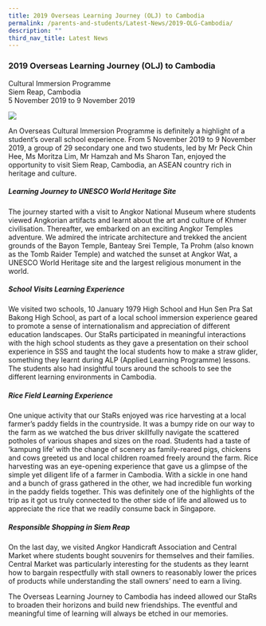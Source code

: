 ```yaml
---
title: 2019 Overseas Learning Journey (OLJ) to Cambodia
permalink: /parents-and-students/Latest-News/2019-OLG-Cambodia/
description: ""
third_nav_title: Latest News
---
```


### 2019 Overseas Learning Journey (OLJ) to Cambodia

Cultural Immersion Programme <br>
Siem Reap, Cambodia <br>
5 November 2019 to 9 November 2019

![](/images/OLGcambodia.gif)

An Overseas Cultural Immersion Programme is definitely a highlight of a student’s overall school experience. From 5 November 2019 to 9 November 2019, a group of 29 secondary one and two students, led by Mr Peck Chin Hee, Ms Moritza Lim, Mr Hamzah and Ms Sharon Tan, enjoyed the opportunity to visit Siem Reap, Cambodia, an ASEAN country rich in heritage and culture.

##### Learning Journey to UNESCO World Heritage Site

The journey started with a visit to Angkor National Museum where students viewed Angkorian artifacts and learnt about the art and culture of Khmer civilisation. Thereafter, we embarked on an exciting Angkor Temples adventure. We admired the intricate architecture and trekked the ancient grounds of the Bayon Temple, Banteay Srei Temple, Ta Prohm (also known as the Tomb Raider Temple) and watched the sunset at Angkor Wat, a UNESCO World Heritage site and the largest religious monument in the world.

##### School Visits Learning Experience

We visited two schools, 10 January 1979 High School and Hun Sen Pra Sat Bakong High School, as part of a local school immersion experience geared to promote a sense of internationalism and appreciation of different education landscapes. Our StaRs participated in meaningful interactions with the high school students as they gave a presentation on their school experience in SSS and taught the local students how to make a straw glider, something they learnt during ALP (Applied Learning Programme) lessons. The students also had insightful tours around the schools to see the different learning environments in Cambodia.

##### Rice Field Learning Experience

One unique activity that our StaRs enjoyed was rice harvesting at a local farmer’s paddy fields in the countryside. It was a bumpy ride on our way to the farm as we watched the bus driver skillfully navigate the scattered potholes of various shapes and sizes on the road. Students had a taste of ‘kampung life’ with the change of scenery as family-reared pigs, chickens and cows greeted us and local children roamed freely around the farm. Rice harvesting was an eye-opening experience that gave us a glimpse of the simple yet diligent life of a farmer in Cambodia. With a sickle in one hand and a bunch of grass gathered in the other, we had incredible fun working in the paddy fields together. This was definitely one of the highlights of the trip as it got us truly connected to the other side of life and allowed us to appreciate the rice that we readily consume back in Singapore.

##### Responsible Shopping in Siem Reap

On the last day, we visited Angkor Handicraft Association and Central Market where students bought souvenirs for themselves and their families. Central Market was particularly interesting for the students as they learnt how to bargain respectfully with stall owners to reasonably lower the prices of products while understanding the stall owners’ need to earn a living.

The Overseas Learning Journey to Cambodia has indeed allowed our StaRs to broaden their horizons and build new friendships. The eventful and meaningful time of learning will always be etched in our memories.
